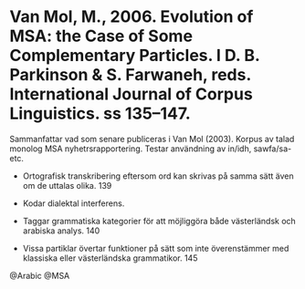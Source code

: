 # Van Mol, M., 2006. Evolution of MSA: the Case of Some Complementary Particles.  I D. B. Parkinson & S. Farwaneh, reds. International Journal of Corpus Linguistics. ss 135–147.

Sammanfattar vad som senare publiceras i Van Mol (2003).
Korpus av talad monolog MSA nyhetrsrapportering. Testar användning av in/idh, sawfa/sa- etc.

- Ortografisk transkribering eftersom ord kan skrivas på samma sätt även om de uttalas olika. 139

- Kodar dialektal interferens.

- Taggar grammatiska kategorier för att möjliggöra både västerländsk och arabiska analys. 140

- Vissa partiklar övertar funktioner på sätt som inte överenstämmer med klassiska eller västerländska grammatikor. 145

@Arabic
@MSA
